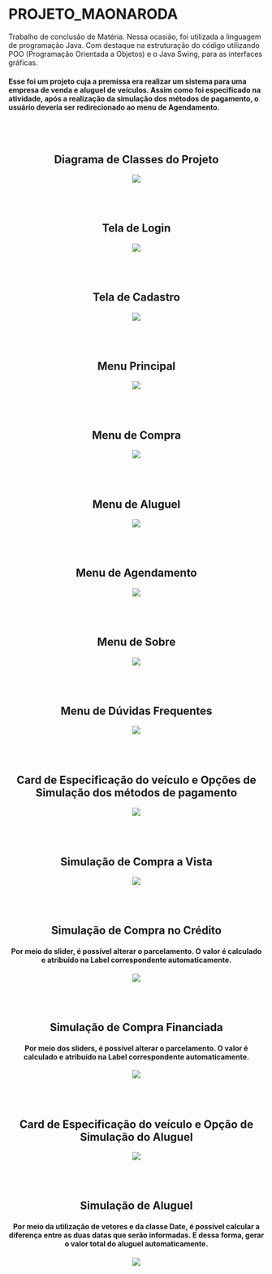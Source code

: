 # PROJETO_MAONARODA
Trabalho de conclusão de Matéria. Nessa ocasião, foi utilizada a linguagem de programação Java. Com destaque na estruturação do código utilizando POO (Programação Orientada a Objetos) e o Java Swing, para as interfaces gráficas.

<h4> Esse foi um projeto cuja a premissa era realizar um sistema para uma empresa de venda e aluguel de veículos. Assim como foi especificado na atividade, após a realização da simulação dos métodos de pagamento, o usuário deveria ser redirecionado ao menu de Agendamento. </h4>
<br/><br/>

<div align="center">
<h2> Diagrama de Classes do Projeto </h2>
<img src="https://user-images.githubusercontent.com/105173431/209454907-2067320e-c7a1-469e-ba64-a9559e6af669.png" />

<br/><br/>
<h2> Tela de Login </h2>
<img src="https://user-images.githubusercontent.com/105173431/209452994-413b7b2d-b795-47b8-8d11-8ad28fa243cf.png" />

<br/><br/>
<h2> Tela de Cadastro </h2>
<img src="https://user-images.githubusercontent.com/105173431/209453008-0b8d774c-c1ba-4584-b16f-89ce12887571.png" />

<br/><br/>
<h2> Menu Principal </h2>
<img src="https://user-images.githubusercontent.com/105173431/209453015-36fd8001-eca8-47ca-86c8-0eb9f1d5c925.png" />

<br/><br/>
<h2> Menu de Compra </h2>
<img src="https://user-images.githubusercontent.com/105173431/209453020-6e941be7-45ea-4619-9b36-2cefde69c2e9.png" />

<br/><br/>
<h2> Menu de Aluguel </h2>
<img src="https://user-images.githubusercontent.com/105173431/209453030-d7ab7890-6515-4a23-85d9-983db0a1f66f.png" />

<br/><br/>
<h2> Menu de Agendamento </h2>
<img src="https://user-images.githubusercontent.com/105173431/209453033-4f575a23-4348-4e38-93a6-7795278d1d45.png" />

<br/><br/>
<h2> Menu de Sobre </h2>
<img src="https://user-images.githubusercontent.com/105173431/209453037-514d97d4-b333-41e4-adb4-0c3fc47f993f.png" />

<br/><br/>
<h2> Menu de Dúvidas Frequentes </h2>
<img src="https://user-images.githubusercontent.com/105173431/209453042-be8d98ac-03a5-4b8a-b7ac-fcf17cb93af4.png" />

<br/><br/>
<h2> Card de Especificação do veículo e Opções de Simulação dos métodos de pagamento </h2>
<img src="https://user-images.githubusercontent.com/105173431/209453050-051879a8-8710-4495-992f-aba020aa3f18.png" />

<br/><br/>
<h2> Simulação de Compra a Vista </h2>
<img src="https://user-images.githubusercontent.com/105173431/209453057-298e4cf9-086b-431f-a91e-55169698bb8a.png" />

<br/><br/>
<h2> Simulação de Compra no Crédito </h2>
<h4> Por meio do slider, é possível alterar o parcelamento. O valor é calculado e atribuído na Label correspondente automaticamente. </h4>
<img src="https://user-images.githubusercontent.com/105173431/209453063-5061ba36-7741-4692-8c32-2809d352d14f.png" />

<br/><br/>
<h2> Simulação de Compra Financiada </h2>
<h4> Por meio dos sliders, é possível alterar o parcelamento. O valor é calculado e atribuído na Label correspondente automaticamente. </h4>
<img src="https://user-images.githubusercontent.com/105173431/209453074-bb2d3206-23a1-4cf5-adce-1aa1693b7a84.png" />

<br/><br/>
<h2> Card de Especificação do veículo e Opção de Simulação do Aluguel </h2>
<img src="https://user-images.githubusercontent.com/105173431/209453087-bb8e5849-2b44-491e-bae4-b58d9e208fba.png" />

<br/><br/>
<h2> Simulação de Aluguel </h2>
<h4> Por meio da utilização de vetores e da classe Date, é possível calcular a diferença entre as duas datas que serão informadas. E dessa forma, gerar o valor total do aluguel automaticamente.</h4>
<img src="https://user-images.githubusercontent.com/105173431/209453097-57569d49-a82f-4962-aca6-dc732792282b.png" />
</div>
